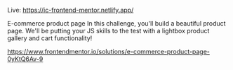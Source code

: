 Live: https://ic-frontend-mentor.netlify.app/

E-commerce product page
In this challenge, you'll build a beautiful product page. We'll be putting your JS skills to the test with a lightbox product gallery and cart functionality!

https://www.frontendmentor.io/solutions/e-commerce-product-page-0yKtQ6Av-9
